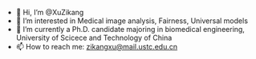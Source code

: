 - 👋 Hi, I’m @XuZikang
- 👀 I’m interested in Medical image analysis, Fairness, Universal models
- 🌱 I’m currently a Ph.D. candidate majoring in biomedical engineering, University of Scicece and Technology of China
- 📫 How to reach me: zikangxu@mail.ustc.edu.cn

<!---
XuZikang/XuZikang is a ✨ special ✨ repository because its `README.md` (this file) appears on your GitHub profile.
You can click the Preview link to take a look at your changes.
--->
